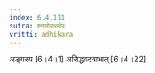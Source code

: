 ```yaml
---
index: 6.4.111
sutra: श्नसोरल्लोपः
vritti: adhikara
---
```


 अङ्गस्य [6।4।1]  असिद्धवदत्राभात् [6।4।22] 